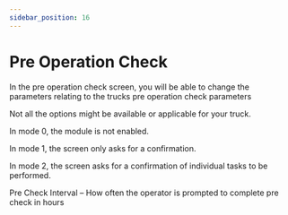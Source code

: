 ```yaml
---
sidebar_position: 16
---
```


# Pre Operation Check



In the pre operation check screen, you will be able to change the parameters relating to the trucks pre operation check parameters 

Not all the options might be available or applicable for your truck.

In mode 0, the module is not enabled. 

In mode 1, the screen only asks for a confirmation. 

In mode 2, the screen asks for a confirmation of individual tasks to be performed.

Pre Check Interval – How often the operator is prompted to complete pre check in hours






